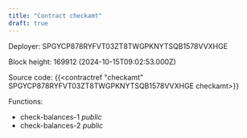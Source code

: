 ```yaml
---
title: "Contract checkamt"
draft: true
---
```

Deployer: SPGYCP878RYFVT03ZT8TWGPKNYTSQB1578VVXHGE


 



Block height: 169912 (2024-10-15T09:02:53.000Z)

Source code: {{<contractref "checkamt" SPGYCP878RYFVT03ZT8TWGPKNYTSQB1578VVXHGE checkamt>}}

Functions:

* check-balances-1 _public_
* check-balances-2 _public_
